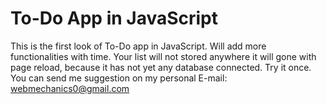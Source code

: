 # To-Do App in JavaScript

This is the first look of To-Do app in JavaScript.
Will add more functionalities with time.
Your list will not stored anywhere it will gone with page reload, because it has not yet any database connected.
Try it once.
You can send me suggestion on my personal E-mail: webmechanics0@gmail.com
